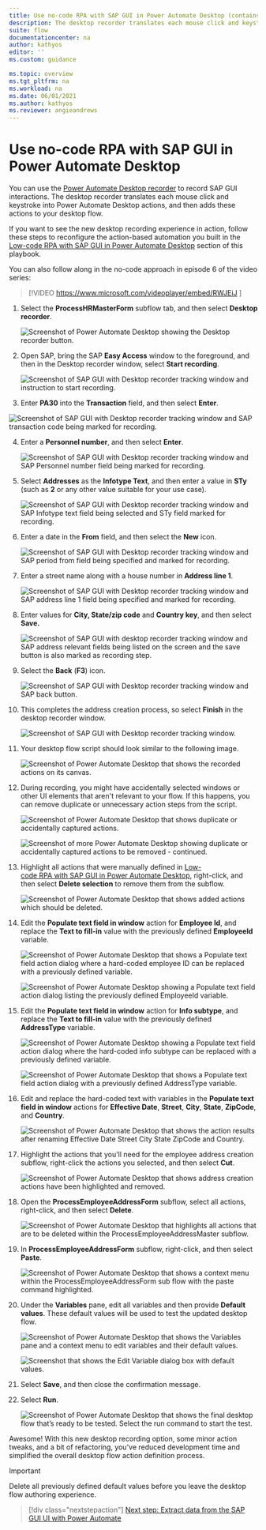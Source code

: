 ```yaml
---
title: Use no-code RPA with SAP GUI in Power Automate Desktop (contains video) | Microsoft Docs
description: The desktop recorder translates each mouse click and keystroke into Power Automate Desktop actions and adds them to your desktop flow. 
suite: flow
documentationcenter: na
author: kathyos
editor: ''
ms.custom: guidance

ms.topic: overview
ms.tgt_pltfrm: na
ms.workload: na
ms.date: 06/01/2021
ms.author: kathyos
ms.reviewer: angieandrews
---
```


# Use no-code RPA with SAP GUI in Power Automate Desktop

You can use the [Power Automate Desktop recorder](../../desktop-flows/recording-flow.md) to record SAP GUI interactions. The desktop recorder translates each mouse click and keystroke into Power Automate Desktop actions, and then adds these actions to your desktop flow.

If you want to see the new desktop recording experience in action, follow these steps to reconfigure the action-based automation you built in the [Low-code RPA with SAP GUI in Power Automate Desktop](action-based-SAP-GUI-automation-manually-overview.md) section of this playbook.

You can also follow along in the no-code approach in episode 6 of the video series:

> [!VIDEO https://www.microsoft.com/videoplayer/embed/RWJEiJ ]

1. Select the **ProcessHRMasterForm** subflow tab, and then select **Desktop recorder**.

   ![Screenshot of Power Automate Desktop showing the Desktop recorder button.](media/desktop-recorder-button.png)

2. Open SAP, bring the SAP **Easy Access** window to the foreground, and then in the Desktop recorder window, select **Start recording**.

   ![Screenshot of SAP GUI with Desktop recorder tracking window and instruction to start recording.](media/desktop-recorder-tracking-window-start-recording.png)

3. Enter **PA30** into the **Transaction** field, and then select **Enter**.

  ![Screenshot of SAP GUI with Desktop recorder tracking window and SAP transaction code being marked for recording.](media/desktop-recorder-tracking-with-SAP-transaction-code.png)

4. Enter a **Personnel number**, and then select **Enter**.

   ![Screenshot of SAP GUI with Desktop recorder tracking window and SAP Personnel number field being marked for recording.](media/desktop-recorder-tracking-with-SAP-personnel-no.png)

5. Select **Addresses** as the **Infotype Text**, and then enter a value in **STy** (such as **2** or any other value suitable for your use case).

   ![Screenshot of SAP GUI with Desktop recorder tracking window and SAP Infotype text field being selected and STy field marked for recording.](media/desktop-recorder-tracking-with-SAP-infotype.png)

6. Enter a date in the **From** field, and then select the **New** icon.

   ![Screenshot of SAP GUI with Desktop recorder tracking window and SAP period from field being specified and marked for recording.](media/desktop-recorder-tracking-with-SAP-period-from.png)

7. Enter a street name along with a house number in **Address line 1**.

   ![Screenshot of SAP GUI with Desktop recorder tracking window and SAP address line 1 field being specified and marked for recording.](media/desktop-recorder-tracking-with-SAP-address-line.png)

8. Enter values for **City, State/zip code** and **Country key**, and then select **Save.**

   ![Screenshot of SAP GUI with desktop recorder tracking window and SAP address relevant fields being listed on the screen and the save button is also marked as recording step.](media/desktop-recorder-tracking-with-SAP-address-fields-and-save-button.png)

9. Select the **Back** (**F3**) icon.

   ![Screenshot of SAP GUI with Desktop recorder tracking window and SAP back button.](media/desktop-recorder-tracking-with-SAP-back-button.png)

10. This completes the address creation process, so select **Finish** in the desktop recorder window.

    ![Screenshot of SAP GUI with Desktop recorder tracking window.](media/SAP-gui-with-desktop-recorder-tracking.png)

11. Your desktop flow script should look similar to the following image.

    ![Screenshot of Power Automate Desktop that shows the recorded actions on its canvas.](media/PAD-showing-recorded-actions.png)

12. During recording, you might have accidentally selected windows or other UI elements that aren't relevant to your flow. If this happens, you can remove duplicate or unnecessary action steps from the script.

    ![Screenshot of Power Automate Desktop that shows duplicate or accidentally captured actions.](media/PAD-showing-actions-to-be-removed.png)

    ![Screenshot of more Power Automate Desktop showing duplicate or accidentally captured actions to be removed - continued.](media/PAD-showing-more-actions-to-be-removed.png)

13. Highlight all actions that were manually defined in [Low-code RPA with SAP GUI in Power Automate Desktop](action-based-sap-gui-automation-manually-overview.md), right-click, and then select **Delete selection** to remove them from the subflow.

    ![Screenshot of Power Automate Desktop that shows added actions which should be deleted.](media/PAD-with-actions-to-be-deleted.png)

14. Edit the **Populate text field in window** action for **Employee Id**, and replace the **Text to fill-in** value with the previously defined **EmployeeId** variable.

    ![Screenshot of Power Automate Desktop that shows a Populate text field action dialog where a hard-coded employee ID can be replaced with a previously defined variable.](media/PAD-with-populate-text-with-hard-coded-employee-id.png)

    ![Screenshot of Power Automate Desktop showing a Populate text field action dialog listing the previously defined EmployeeId variable.](media/PAD-with-populate-text-with-employee-id-variable.png)

15. Edit the **Populate text field in window** action for **Info subtype**, and replace the **Text to fill-in** value with the previously defined **AddressType** variable.

    ![Screenshot of Power Automate Desktop showing a Populate text field action dialog where the hard-coded info subtype can be replaced with a previously defined variable.](media/PAD-with-populate-text-with-info-subtype.png)

    ![Screenshot of Power Automate Desktop that shows a Populate text field action dialog with a previously defined AddressType variable.](media/PAD-with-populate-text-with-addresstype-variable.png) 

16. Edit and replace the hard-coded text with variables in the **Populate text field in window** actions for **Effective Date**, **Street**, **City**, **State**, **ZipCode**, and **Country**.

    ![Screenshot of Power Automate Desktop that shows the action results after renaming Effective Date  Street  City  State  ZipCode  and Country.](media/PAD-after-renaming-fields.png)

17. Highlight the actions that you'll need for the employee address creation subflow, right-click the actions you selected, and then select **Cut**.

    ![Screenshot of Power Automate Desktop that shows address creation actions have been highlighted and removed.](media/PAD-with-address-actions-highlighted.png)

18. Open the **ProcessEmployeeAddressForm** subflow, select all actions, right-click, and then select **Delete**.

    ![Screenshot of Power Automate Desktop that highlights all actions that are to be deleted within the ProcessEmployeeAddressMaster subflow.](media/PAD-with-actions-deleted-in-processemployeeaddressmaster.png)

19. In **ProcessEmployeeAddressForm** subflow, right-click, and then select **Paste**.

    ![Screenshot of Power Automate Desktop that shows a context menu within the ProcessEmployeeAddressForm sub flow with the paste command highlighted.](media/PAD-with-processemployeeaddressmaster-subflow-and-paste.png)

20. Under the **Variables** pane, edit all variables and then provide **Default values**. These default values will be used to test the updated desktop flow.

    ![Screenshot of Power Automate Desktop that shows the Variables pane and a context menu to edit variables and their default values.](media/PAD-with-variables-pane-and-edit-variables.png)

    ![Screenshot that shows the Edit Variable dialog box with default values.](media/edit-variable-dialog-with-default-values.png)

21. Select **Save**, and then close the confirmation message.

22. Select **Run**.

    ![Screenshot of Power Automate Desktop that shows the final desktop flow that’s ready to be tested. Select the run command to start the test.](media/PAD-with-final-UI-flow-ready-to-be-tested.png)

Awesome! With this new desktop recording option, some minor action tweaks, and a bit of refactoring, you've reduced development time and simplified the overall desktop flow action definition process.

>[!IMPORTANT]
>Delete all previously defined default values before you leave the desktop flow authoring experience.

> [!div class="nextstepaction"]
> [Next step: Extract data from the SAP GUI UI with Power Automate](extracting-information-from-sap-gui-ui.md)
